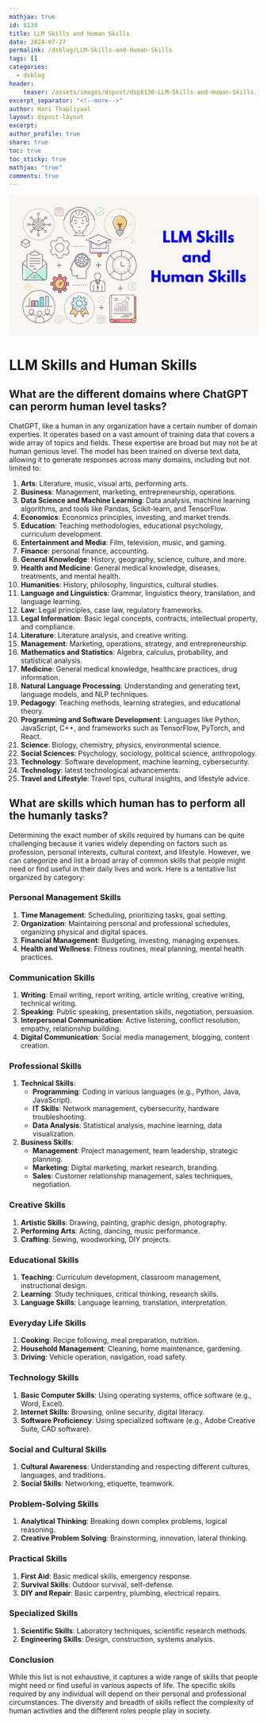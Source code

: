 ```yaml
---
mathjax: true
id: 6130
title: LLM Skills and Human Skills
date: 2024-07-27
permalink: /dsblog/LLM-Skills-and-Human-Skills
tags: []
categories:
  - dsblog
header:
    teaser: /assets/images/dspost/dsp6130-LLM-Skills-and-Human-Skills.jpg
excerpt_separator: "<!--more-->"   
author: Hari Thapliyaal   
layout: dspost-layout   
excerpt:   
author_profile: true   
share: true   
toc: true   
toc_sticky: true 
mathjax: "true"
comments: true
---
```


![LLM-Skills-and-Human-Skills](/assets/images/dspost/dsp6130-LLM-Skills-and-Human-Skills.jpg)

# LLM Skills and Human Skills

## What are the different domains where ChatGPT can perorm human level tasks?

ChatGPT, like a human in any organization have a certain number of domain experties. It operates based on a vast amount of training data that covers a wide array of topics and fields. These expertise are broad but may not be at human genious level. The model has been trained on diverse text data, allowing it to generate responses across many domains, including but not limited to:

1. **Arts**: Literature, music, visual arts, performing arts.
1. **Business**: Management, marketing, entrepreneurship, operations.
1. **Data Science and Machine Learning**: Data analysis, machine learning algorithms, and tools like Pandas, Scikit-learn, and TensorFlow.
1. **Economics**: Economics principles, investing, and market trends.
1. **Education**: Teaching methodologies, educational psychology, curriculum development.
1. **Entertainment and Media**: Film, television, music, and gaming.
1. **Finance**: personal finance, accounting.
1. **General Knowledge**: History, geography, science, culture, and more.
1. **Health and Medicine**: General medical knowledge, diseases, treatments, and mental health.
1. **Humanities**: History, philosophy, linguistics, cultural studies.
1. **Language and Linguistics**: Grammar, linguistics theory, translation, and language learning.
1. **Law**: Legal principles, case law, regulatory frameworks.
1. **Legal Information**: Basic legal concepts, contracts, intellectual property, and compliance.
1. **Literature**: Literature analysis, and creative writing.
1. **Management**: Marketing, operations, strategy, and entrepreneurship.
1. **Mathematics and Statistics**: Algebra, calculus, probability, and statistical analysis.
1. **Medicine**: General medical knowledge, healthcare practices, drug information.
1. **Natural Language Processing**: Understanding and generating text, language models, and NLP techniques.
1. **Pedagogy**: Teaching methods, learning strategies, and educational theory.
1. **Programming and Software Development**: Languages like Python, JavaScript, C++, and frameworks such as TensorFlow, PyTorch, and React.
1. **Science**: Biology, chemistry, physics, environmental science.
1. **Social Sciences**: Psychology, sociology, political science, anthropology.
1. **Technology**: Software development, machine learning, cybersecurity.
1. **Technology**: latest technological advancements.
1. **Travel and Lifestyle**: Travel tips, cultural insights, and lifestyle advice.


## What are skills which human has to perform all the humanly tasks?

Determining the exact number of skills required by humans can be quite challenging because it varies widely depending on factors such as profession, personal interests, cultural context, and lifestyle. However, we can categorize and list a broad array of common skills that people might need or find useful in their daily lives and work. Here is a tentative list organized by category:

### Personal Management Skills
1. **Time Management**: Scheduling, prioritizing tasks, goal setting.
1. **Organization**: Maintaining personal and professional schedules, organizing physical and digital spaces.
1. **Financial Management**: Budgeting, investing, managing expenses.
1. **Health and Wellness**: Fitness routines, meal planning, mental health practices.

### Communication Skills
1. **Writing**: Email writing, report writing, article writing, creative writing, technical writing.
1. **Speaking**: Public speaking, presentation skills, negotiation, persuasion.
1. **Interpersonal Communication**: Active listening, conflict resolution, empathy, relationship building.
1. **Digital Communication**: Social media management, blogging, content creation.

### Professional Skills
1. **Technical Skills**:
   - **Programming**: Coding in various languages (e.g., Python, Java, JavaScript).
   - **IT Skills**: Network management, cybersecurity, hardware troubleshooting.
   - **Data Analysis**: Statistical analysis, machine learning, data visualization.
1. **Business Skills**:
   - **Management**: Project management, team leadership, strategic planning.
   - **Marketing**: Digital marketing, market research, branding.
   - **Sales**: Customer relationship management, sales techniques, negotiation.

### Creative Skills
1. **Artistic Skills**: Drawing, painting, graphic design, photography.
1. **Performing Arts**: Acting, dancing, music performance.
1. **Crafting**: Sewing, woodworking, DIY projects.

### Educational Skills
1. **Teaching**: Curriculum development, classroom management, instructional design.
1. **Learning**: Study techniques, critical thinking, research skills.
1. **Language Skills**: Language learning, translation, interpretation.

### Everyday Life Skills
1. **Cooking**: Recipe following, meal preparation, nutrition.
1. **Household Management**: Cleaning, home maintenance, gardening.
1. **Driving**: Vehicle operation, navigation, road safety.

### Technology Skills
1. **Basic Computer Skills**: Using operating systems, office software (e.g., Word, Excel).
1. **Internet Skills**: Browsing, online security, digital literacy.
1. **Software Proficiency**: Using specialized software (e.g., Adobe Creative Suite, CAD software).

### Social and Cultural Skills
1. **Cultural Awareness**: Understanding and respecting different cultures, languages, and traditions.
1. **Social Skills**: Networking, etiquette, teamwork.

### Problem-Solving Skills
1. **Analytical Thinking**: Breaking down complex problems, logical reasoning.
1. **Creative Problem Solving**: Brainstorming, innovation, lateral thinking.

### Practical Skills
1. **First Aid**: Basic medical skills, emergency response.
1. **Survival Skills**: Outdoor survival, self-defense.
1. **DIY and Repair**: Basic carpentry, plumbing, electrical repairs.

### Specialized Skills
1. **Scientific Skills**: Laboratory techniques, scientific research methods.
1. **Engineering Skills**: Design, construction, systems analysis.

### Conclusion

While this list is not exhaustive, it captures a wide range of skills that people might need or find useful in various aspects of life. The specific skills required by any individual will depend on their personal and professional circumstances. The diversity and breadth of skills reflect the complexity of human activities and the different roles people play in society.